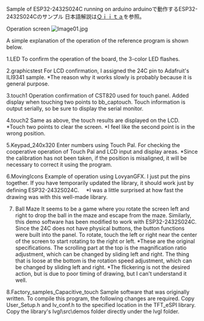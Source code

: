 Sample of ESP32-2432S024C running on arduino
arduinoで動作するESP32-2432S024Cのサンプル
日本語解説は[Ｑｉｉｔａ](https://qiita.com/hi631/items/2fdc19d1e440f98330b1)を参照。

Operation screen
  ![Image01.jpg](https://qiita-image-store.s3.ap-northeast-1.amazonaws.com/0/159764/f8ac881f-f4a4-f34f-7bb1-54f8b4d5e2c9.jpeg)

A simple explanation of the operation of the reference program is shown below.

1.LED
To confirm the operation of the board, the 3-color LED flashes.

2.graphicstest
For LCD confirmation, I assigned the 24C pin to Adafruit's ILI9341 sample.
*The reason why it works slowly is probably because it is general purpose.

3.touch1
Operation confirmation of CST820 used for touch panel. Added display when touching two points to bb_captouch.
Touch information is output serially, so be sure to display the serial monitor.

4.touch2
Same as above, the touch results are displayed on the LCD.
*Touch two points to clear the screen. *I feel like the second point is in the wrong position.

5.Keypad_240x320
Enter numbers using Touch Pal.
For checking the cooperative operation of Touch Pal and LCD input and display areas.
*Since the calibration has not been taken, if the position is misaligned, it will be necessary to correct it using the program.

6.MovingIcons
Example of operation using LovyanGFX. I just put the pins together.
If you have temporarily updated the library, it should work just by defining ESP32-2432S024C.
　*I was a little surprised at how fast the drawing was with this well-made library.

7. Ball Maze
It seems to be a game where you rotate the screen left and right to drop the ball in the maze and escape from the maze.
Similarly, this demo software has been modified to work with ESP32-2432S024C.
Since the 24C does not have physical buttons, the button functions were built into the panel.
To rotate, touch the left or right near the center of the screen to start rotating to the right or left. *These are the original specifications.
The scrolling part at the top is the magnification ratio adjustment, which can be changed by sliding left and right.
The thing that is loose at the bottom is the rotation speed adjustment, which can be changed by sliding left and right.
*The flickering is not the desired action, but is due to poor timing of drawing, but I can't understand it well.

8.Factory_samples_Capacitive_touch
Sample software that was originally written.
To compile this program, the following changes are required.
Copy User_Setup.h and lv_conf.h to the specified location in the TFT_eSPI library.
Copy the library's lvgl\src\demos folder directly under the lvgl folder.

